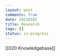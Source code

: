 ```yaml
---
layout: post
comments: True
date: 20210101
title: Research
tags: []
status: in-progress
---
```


[[020 Knowledgebase]]

